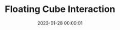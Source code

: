 ---
layout: post
title: Floating Cube Interaction
description:
date: 2023-01-28 00:00:01
hiQualPath: https://cdn.jamesalistair.art/2023/01/floating-cube-interaction/floating-cube-interaction.jpg
loQualPath: https://cdn.jamesalistair.art/2023/01/floating-cube-interaction/floating-cube-interaction-compressed.jpg
productId: 
translate: translate(-2%, 12%)
---